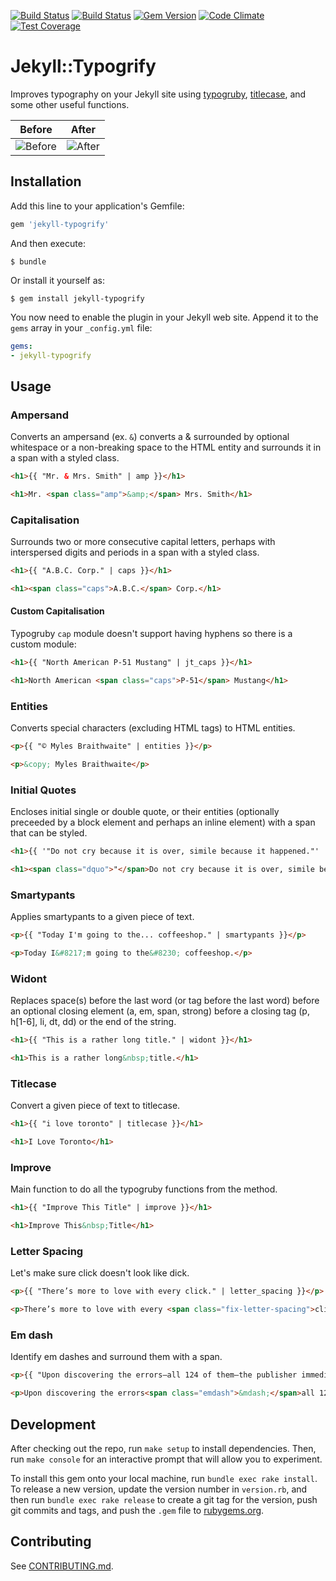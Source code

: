 [![Build Status](https://travis-ci.org/myles/jekyll-typogrify.svg?branch=develop)](https://travis-ci.org/myles/jekyll-typogrify)
[![Build Status](https://ci.appveyor.com/api/projects/status/bw6g4akc9x8g1x33/branch/master?svg=true)](https://ci.appveyor.com/project/MylesBraithwaite/jekyll-typogrify/branch/develop)
[![Gem Version](https://badge.fury.io/rb/jekyll-typogrify.svg)](http://badge.fury.io/rb/jekyll-typogrify)
[![Code Climate](https://codeclimate.com/github/myles/jekyll-typogrify/badges/gpa.svg)](https://codeclimate.com/github/myles/jekyll-typogrify)
[![Test Coverage](https://codeclimate.com/github/myles/jekyll-typogrify/badges/coverage.svg)](https://codeclimate.com/github/myles/jekyll-typogrify/coverage)

# Jekyll::Typogrify

Improves typography on your Jekyll site using [typogruby](http://avdgaag.github.io/typogruby/), [titlecase](https://github.com/samsouder/titlecase), and some other useful functions.

| Before | After |
| ------ | ----- |
| ![Before](https://raw.githubusercontent.com/myles/jekyll-typogrify/master/screenshots/before.png) | ![After](https://raw.githubusercontent.com/myles/jekyll-typogrify/master/screenshots/after.png) |

## Installation

Add this line to your application's Gemfile:

```ruby
gem 'jekyll-typogrify'
```

And then execute:

    $ bundle

Or install it yourself as:

    $ gem install jekyll-typogrify

You now need to enable the plugin in your Jekyll web site. Append it to the `gems` array in your `_config.yml` file:

```yaml
gems:
- jekyll-typogrify
```

## Usage

### Ampersand

Converts an ampersand (ex. `&`) converts a & surrounded by optional whitespace or a non-breaking space to the HTML entity and surrounds it in a span with a styled class.

```html
<h1>{{ "Mr. & Mrs. Smith" | amp }}</h1>

<h1>Mr. <span class="amp">&amp;</span> Mrs. Smith</h1>
```

### Capitalisation

Surrounds two or more consecutive capital letters, perhaps with interspersed digits and periods in a span with a styled class.

```html
<h1>{{ "A.B.C. Corp." | caps }}</h1>

<h1><span class="caps">A.B.C.</span> Corp.</h1>
```

#### Custom Capitalisation

Typogruby `cap` module doesn't support having hyphens so there is a custom
module:

```html
<h1>{{ "North American P-51 Mustang" | jt_caps }}</h1>

<h1>North American <span class="caps">P-51</span> Mustang</h1>
```

### Entities

Converts special characters (excluding HTML tags) to HTML entities.

```html
<p>{{ "© Myles Braithwaite" | entities }}</p>

<p>&copy; Myles Braithwaite</p>
```

### Initial Quotes

Encloses initial single or double quote, or their entities (optionally preceeded by a block element and perhaps an inline element) with a span that can be styled.

```html
<h1>{{ '"Do not cry because it is over, simile because it happened."' | initial_quotes }}</h1>

<h1><span class="dquo">"</span>Do not cry because it is over, simile because it happened."</h1>
```

### Smartypants

Applies smartypants to a given piece of text.

```html
<p>{{ "Today I'm going to the... coffeeshop." | smartypants }}</p>

<p>Today I&#8217;m going to the&#8230; coffeeshop.</p>
```

### Widont

Replaces space(s) before the last word (or tag before the last word) before an optional closing element (a, em, span, strong) before a closing tag (p, h[1-6], li, dt, dd) or the end of the string.

```html
<h1>{{ "This is a rather long title." | widont }}</h1>

<h1>This is a rather long&nbsp;title.</h1>
```

### Titlecase

Convert a given piece of text to titlecase.

```html
<h1>{{ "i love toronto" | titlecase }}</h1>

<h1>I Love Toronto</h1>
```

### Improve

Main function to do all the typogruby functions from the method.

```html
<h1>{{ "Improve This Title" | improve }}</h1>

<h1>Improve This&nbsp;Title</h1>
```

### Letter Spacing

Let's make sure click doesn't look like dick.

```html
<p>{{ "There’s more to love with every click." | letter_spacing }}</p>

<p>There’s more to love with every <span class="fix-letter-spacing">click</p>.</p>
```

### Em dash

Identify em dashes and surround them with a span.

```html
<p>{{ "Upon discovering the errors—all 124 of them—the publisher immediately recalled the books." | jt_emdash }}</p>

<p>Upon discovering the errors<span class="emdash">&mdash;</span>all 124 of them<span class="emdash">&mdash;</span>the publisher immediately recalled the books.</p>
```

## Development

After checking out the repo, run `make setup` to install dependencies. Then, run `make console` for an interactive prompt that will allow you to experiment.

To install this gem onto your local machine, run `bundle exec rake install`. To release a new version, update the version number in `version.rb`, and then run `bundle exec rake release` to create a git tag for the version, push git commits and tags, and push the `.gem` file to [rubygems.org](https://rubygems.org).

## Contributing

See [CONTRIBUTING.md](CONTRIBUTING.md).

